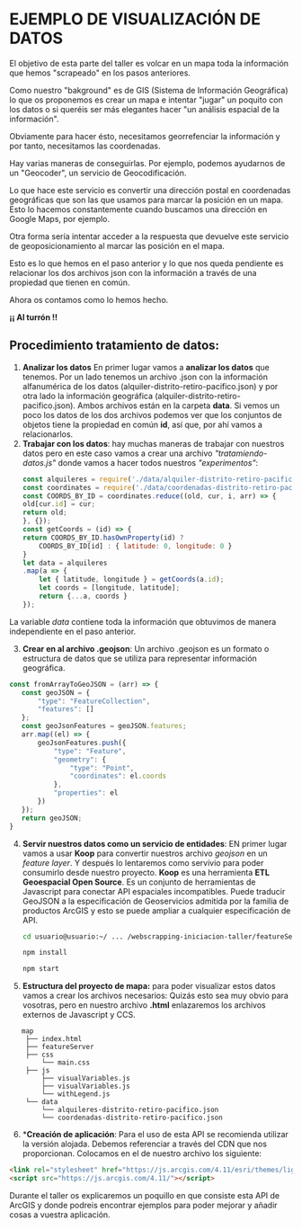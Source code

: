 # EJEMPLO DE VISUALIZACIÓN DE DATOS

El objetivo de esta parte del taller es volcar en un mapa toda la información que hemos "scrapeado" en los pasos anteriores.

Como nuestro "bakground" es de GIS (Sistema de Información Geográfica) lo que os proponemos es crear un mapa e intentar "jugar" un poquito con los datos o si queréis ser más elegantes hacer "un análisis espacial de la información".

Obviamente para hacer ésto, necesitamos georrefenciar la información y por tanto, necesitamos las coordenadas.

Hay varias maneras de conseguirlas. Por ejemplo, podemos ayudarnos de un "Geocoder", un servicio de Geocodificación. 

Lo que hace este servicio es convertir una dirección postal en coordenadas geográficas que son las que usamos para marcar la posición en un mapa. Esto lo hacemos constantemente cuando buscamos una dirección en Google Maps, por ejemplo. 

Otra forma sería intentar acceder a la respuesta que devuelve este servicio de geoposicionamiento al marcar las posición en el mapa.

Esto es lo que hemos en el paso anterior y lo que nos queda pendiente es relacionar los dos archivos json con la información a través de una propiedad que tienen en común.

Ahora os contamos como lo hemos hecho.

**¡¡ Al turrón !!**

## Procedimiento tratamiento de datos:
1. **Analizar los datos** En primer lugar vamos a **analizar los datos** que tenemos. Por un lado tenemos un archivo .json con la información alfanumérica de los datos (alquiler-distrito-retiro-pacifico.json) y por otra lado la información geográfica (alquiler-distrito-retiro-pacifico.json). Ambos archivos están en la carpeta **data**.
Si vemos un poco los datos de los dos archivos podemos ver que los conjuntos de objetos tiene la propiedad en común **id**, así que, por ahí vamos a relacionarlos.
3. **Trabajar con los datos**: hay muchas maneras de trabajar con nuestros datos pero en este caso vamos a crear una archivo *"tratamiendo-datos.js"* donde vamos a hacer todos nuestros 
*"experimentos"*:
    ```javascript
    const alquileres = require('./data/alquiler-distrito-retiro-pacifico.json');
   const coordinates = require('./data/coordenadas-distrito-retiro-pacifico.json');
   const COORDS_BY_ID = coordinates.reduce((old, cur, i, arr) => {
    old[cur.id] = cur;
    return old;
   }, {});
   const getCoords = (id) => {
    return COORDS_BY_ID.hasOwnProperty(id) ?
        COORDS_BY_ID[id] : { latitude: 0, longitude: 0 }
   }
   let data = alquileres
    .map(a => {
        let { latitude, longitude } = getCoords(a.id);
        let coords = [longitude, latitude];
        return {...a, coords }
    });
   ```

La variable *data* contiene toda la información que obtuvimos de manera independiente en el paso anterior.

3. **Crear en al archivo .geojson**: Un archivo .geojson es un formato o estructura de datos que se utiliza para representar información geográfica.

 ```javascript
 const fromArrayToGeoJSON = (arr) => {
    const geoJSON = {
        "type": "FeatureCollection",
        "features": []
    };
    const geoJsonFeatures = geoJSON.features;
    arr.map((el) => {
        geoJsonFeatures.push({
            "type": "Feature",
            "geometry": {
                "type": "Point",
                "coordinates": el.coords
            },
            "properties": el
        })
    });
    return geoJSON;
}

```
4. **Servir nuestros datos como un servicio de entidades**:
EN primer lugar vamos a usar **Koop** para convertir nuestros archivo *geojson* en un *feature layer*. Y después lo lentaremos como servivio para poder consumirlo desde nuestro proyecto. **Koop** es una herramienta **ETL Geoespacial Open Source**. Es un conjunto de herramientas de Javascript para conectar API espaciales incompatibles. Puede traducir GeoJSON a la especificación de Geoservicios admitida por la familia de productos ArcGIS y esto se puede ampliar a cualquier especificación de API.

   ```sh
   cd usuario@usuario:~/ ... /webscrapping-iniciacion-taller/featureServer/
   ```
   ```sh
   npm install
   ```
   ```sh
   npm start
   ```

5. **Estructura del proyecto de mapa:**  para poder visualizar estos datos vamos a crear los archivos necesarios:
Quizás esto sea muy obvio para vosotras, pero en nuestro archivo **.html** enlazaremos los archivos externos de Javascript y CCS.

```
   map
    ├── index.html
    ├── featureServer
    ├── css
        └── main.css
    ├── js
        ├── visualVariables.js
        ├── visualVariables.js
        └── withLegend.js 
    └── data
        └── alquileres-distrito-retiro-pacifico.json
        └── coordenadas-distrito-retiro-pacifico.json
   ```

6. ***Creación de aplicación**: Para el uso de esta API se recomienda 
utilizar la versión alojada. Debemos referenciar a través del CDN que nos proporcionan. Colocamos en el <head> de nuestro archivo <html> los siguiente:
  ```html
  <link rel="stylesheet" href="https://js.arcgis.com/4.11/esri/themes/light/main.css">
  <script src="https://js.arcgis.com/4.11/"></script>
  ```
Durante el taller os explicaremos un poquillo en que consiste esta API de ArcGIS y donde podreis encontrar ejemplos para poder mejorar y añadir cosas a vuestra aplicación.









